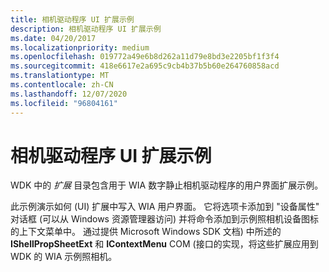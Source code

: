 ```yaml
---
title: 相机驱动程序 UI 扩展示例
description: 相机驱动程序 UI 扩展示例
ms.date: 04/20/2017
ms.localizationpriority: medium
ms.openlocfilehash: 019772a49e6b8d262a11d79e8bd3e2205bf1f3f4
ms.sourcegitcommit: 418e6617e2a695c9cb4b37b5b60e264760858acd
ms.translationtype: MT
ms.contentlocale: zh-CN
ms.lasthandoff: 12/07/2020
ms.locfileid: "96804161"
---
```

# <a name="camera-driver-ui-extension-sample"></a>相机驱动程序 UI 扩展示例





WDK 中的 *扩展* 目录包含用于 WIA 数字静止相机驱动程序的用户界面扩展示例。

此示例演示如何 (UI) 扩展中写入 WIA 用户界面。 它将选项卡添加到 "设备属性" 对话框 (可以从 Windows 资源管理器访问) 并将命令添加到示例照相机设备图标的上下文菜单中。 通过提供 Microsoft Windows SDK 文档) 中所述的 **IShellPropSheetExt** 和 **IContextMenu** COM (接口的实现，将这些扩展应用到 WDK 的 WIA 示例照相机。

 

 




